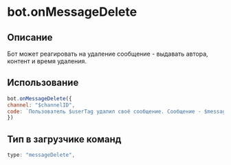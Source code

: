 # bot.onMessageDelete

## Описание 
Бот может реагировать на удаление сообщение - выдавать автора, контент и время удаления.

## Использование
```javascript
bot.onMessageDelete({
channel: "$channelID",
code: `Пользователь $userTag удалил своё сообщение. Сообщение - $message. Канал - <#$channelID>`
})
```

## Тип в загрузчике команд
```js
type: "messageDelete",
```
